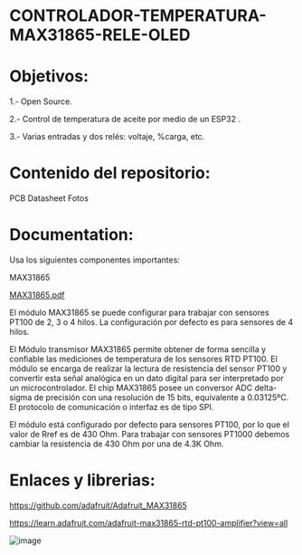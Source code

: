 # CONTROLADOR-TEMPERATURA-MAX31865-RELE-OLED




# Objetivos:

1.- Open Source.

2.- Control de temperatura de aceite por medio de un ESP32  .

3.- Varias entradas y dos relés: voltaje, %carga, etc.


# Contenido del repositorio:

PCB Datasheet Fotos

# Documentation:

Usa los siguientes componentes importantes:

MAX31865
 
[MAX31865.pdf](https://github.com/SalgaCorp/CONTROLADOR-TEMPERATURA-MAX31865-RELE-OLED/files/10972528/MAX31865.pdf)

El módulo MAX31865 se puede configurar para trabajar con sensores PT100 de 2, 3 o 4 hilos. La configuración por defecto es para sensores de 4 hilos. 

El Módulo transmisor MAX31865 permite obtener de forma sencilla y confiable las mediciones de temperatura de los sensores RTD PT100. El módulo se encarga de realizar la lectura de resistencia del sensor PT100 y convertir esta señal analógica en un dato digital para ser interpretado por un microcontrolador. El chip MAX31865 posee un conversor ADC delta-sigma de precisión con una resolución de 15 bits, equivalente a 0.03125ºC. El protocolo de comunicación o interfaz es de tipo SPI.

El módulo está configurado por defecto para sensores PT100, por lo que el valor de Rref es de 430 Ohm. Para trabajar con sensores PT1000 debemos cambiar la resistencia de 430 Ohm por una de 4.3K Ohm.


# Enlaces y librerias:

https://github.com/adafruit/Adafruit_MAX31865

https://learn.adafruit.com/adafruit-max31865-rtd-pt100-amplifier?view=all



![image](https://user-images.githubusercontent.com/40340747/225102488-39eaa55c-a63a-45f5-bf0e-7ba1ecd27e59.png)


